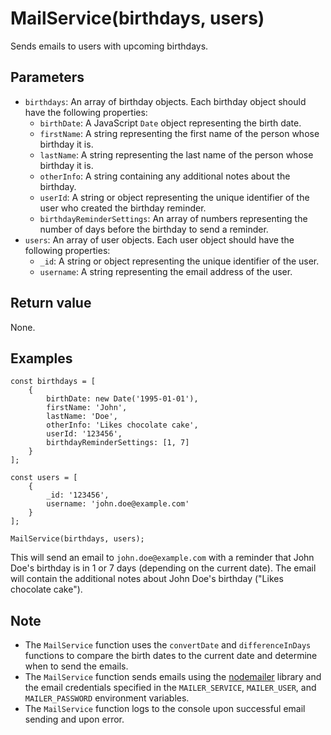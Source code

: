 # MailService(birthdays, users)

Sends emails to users with upcoming birthdays.

## Parameters

- `birthdays`: An array of birthday objects. Each birthday object should have the following properties:
  - `birthDate`: A JavaScript `Date` object representing the birth date.
  - `firstName`: A string representing the first name of the person whose birthday it is.
  - `lastName`: A string representing the last name of the person whose birthday it is.
  - `otherInfo`: A string containing any additional notes about the birthday.
  - `userId`: A string or object representing the unique identifier of the user who created the birthday reminder.
  - `birthdayReminderSettings`: An array of numbers representing the number of days before the birthday to send a reminder.
- `users`: An array of user objects. Each user object should have the following properties:
  - `_id`: A string or object representing the unique identifier of the user.
  - `username`: A string representing the email address of the user.

## Return value

None.

## Examples

```
const birthdays = [
    {
        birthDate: new Date('1995-01-01'),
        firstName: 'John',
        lastName: 'Doe',
        otherInfo: 'Likes chocolate cake',
        userId: '123456',
        birthdayReminderSettings: [1, 7]
    }
];

const users = [
    {
        _id: '123456',
        username: 'john.doe@example.com'
    }
];

MailService(birthdays, users);
```

This will send an email to `john.doe@example.com` with a reminder that John Doe's birthday is in 1 or 7 days (depending on the current date). The email will contain the additional notes about John Doe's birthday ("Likes chocolate cake").

## Note

- The `MailService` function uses the `convertDate` and `differenceInDays` functions to compare the birth dates to the current date and determine when to send the emails.
- The `MailService` function sends emails using the [nodemailer](https://nodemailer.com/about/) library and the email credentials specified in the `MAILER_SERVICE`, `MAILER_USER`, and `MAILER_PASSWORD` environment variables.
- The `MailService` function logs to the console upon successful email sending and upon error.
